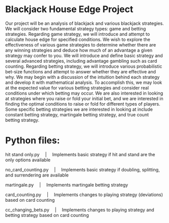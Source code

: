 # Blackjack House Edge Project
Our project will be an analysis of blackjack and various blackjack strategies. We will consider two fundamental strategy types: game and betting strategies. Regarding game strategy, we will introduce and attempt to calculate house edge for specified conditions. We wish to explore the effectiveness of various game strategies to determine whether there are any winning strategies and deduce how much of an advantage a given strategy may confer to you. We will introduce and define basic strategy and several advanced strategies, including advantage gambling such as card counting. Regarding betting strategy, we will introduce various probabilistic bet-size functions and attempt to answer whether they are effective and why. We may begin with a discussion of the intuition behind each strategy and develop it with mathematical analysis. To accomplish this, we may look at the expected value for various betting strategies and consider real conditions under which betting may occur. We are also interested in looking at strategies where you raise or fold your initial bet, and we are interested in finding the optimal conditions to raise or fold for different types of players. Some specific betting strategies we are interested in looking at include constant betting strategy, martingale betting strategy, and true count betting strategy.

# Python files:
hit stand only.py    &emsp;|&emsp;  Implements basic strategy if hit and stand are the only options available

no_card_counting.py  &emsp;|&emsp;  Implements basic strategy if doubling, splitting, and surrendering are available

martingale.py        &emsp;|&emsp;  Implements martingale betting strategy

card_counting.py     &emsp;|&emsp;  Implements changes to playing strategy (deviations) based on card counting 

cc_changing_bets.py  &emsp;|&emsp;  Implements changes to playing strategy and betting strategy based on card counting

